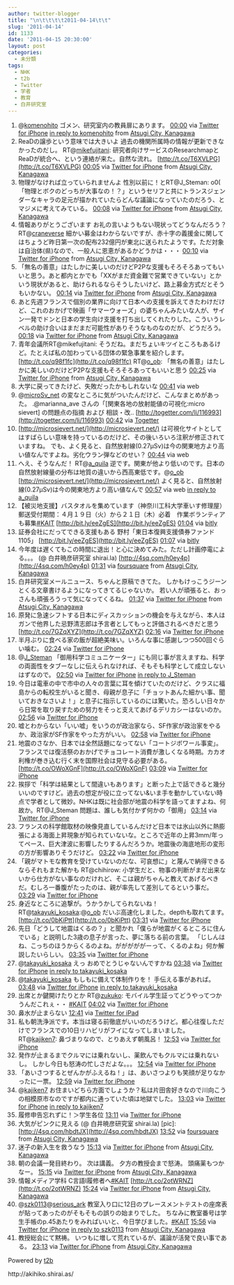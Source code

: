 ```yaml
---
author: twitter-blogger
title: "\n\t\t\t\t2011-04-14\t\t"
slug: '2011-04-14'
id: 1133
date: '2011-04-15 20:30:00'
layout: post
categories:
  - 未分類
tags:
  - NHK
  - t2b
  - Twitter
  - 学者
  - 教育
  - 白井研究室
---
```


<div xmlns:georss="http://www.georss.org/georss">

1.  <span><span>@[komenohito](http://twitter.com/komenohito "komenohito") ゴメン、研究室内の教員扉にあります。</span> <span>[<span>00:00</span>](http://twitter.com/o_ob/status/58484721503571969) <span>via [Twitter for iPhone](http://twitter.com/)</span> [in reply to komenohito](http://twitter.com/komenohito/status/58404774042804224) from [Atsugi City, Kanagawa<span></span>](http://maps.google.com/maps?q=35.44749703,139.36102554)</span></span>
2.  <span><span>ReaDの譲歩という意味では大きいよ 過去の機関所属時の情報が更新できなかったのだし。 RT@[mikefujitani](http://twitter.com/mikefujitani "mikefujitani"): 研究者向けサービスのResearchmapとReaDが統合へ、という連絡が来た。自然な流れ。 [http://t.co/T6XVLPG](http://t.co/T6XVLPG)</span> <span>[<span>00:05</span>](http://twitter.com/o_ob/status/58485975772430336) <span>via [Twitter for iPhone](http://twitter.com/)</span> from [Atsugi City, Kanagawa<span></span>](http://maps.google.com/maps?q=35.45737457,139.35947725)</span></span>
3.  <span><span>物理がなければ立っていられませんよ 性別以前に！とRT@J_Steman: o0( 「物理とボクのどっちが大事なの！？」というセリフと共にトランスジェンダーなキャラの足元が描かれていたらどんな議論になっていたのだろう、とマジメに考えてみている。</span> <span>[<span>00:08</span>](http://twitter.com/o_ob/status/58486798510338048) <span>via [Twitter for iPhone](http://twitter.com/)</span> from [Atsugi City, Kanagawa<span></span>](http://maps.google.com/maps?q=35.46491116,139.355744)</span></span>
4.  <span><span>情報ありがとうございます お礼の言いようもない現状ってどうなんだろう？ RT@[craneverse](http://twitter.com/craneverse "craneverse") 細かい募金はわからないですが、赤十字の義援金に関してはちょうど昨日第一次の配布232億円が東北に送られたようです。ただ対象は自治体(県)なので、一般人に恩恵があるかどうかは・・・</span> <span>[<span>00:10</span>](http://twitter.com/o_ob/status/58487311716986880) <span>via [Twitter for iPhone](http://twitter.com/)</span> from [Atsugi City, Kanagawa<span></span>](http://maps.google.com/maps?q=35.47296023,139.34677343)</span></span>
5.  <span><span>「無名の善意」はたしかに美しいのだけどP2Pな支援もそろそろあってもいいと思う。あと都内とかでも「XXがまだ資金難で営業できていない」とかいう現状があると、助けられるならそうしたいけど、路上募金方式だとそうもいかない。</span> <span>[<span>00:14</span>](http://twitter.com/o_ob/status/58488319083945985) <span>via [Twitter for iPhone](http://twitter.com/)</span> from [Atsugi City, Kanagawa<span></span>](http://maps.google.com/maps?q=35.47507067,139.34462245)</span></span>
6.  <span><span>あと先週フランスで個別の業界に向けて日本への支援を訴えてきたわけだけど、これのおかげで映画「サマーウォーズ」の婆ちゃんみたいな人が、サイン一発でドンと日本の学生向け支援を打ち出してくれたりした。こういうレベルの助け合いはまだまだ可能性がありそうなものなのだが、どうだろう。</span> <span>[<span>00:18</span>](http://twitter.com/o_ob/status/58489284788883458) <span>via [Twitter for iPhone](http://twitter.com/)</span> from [Atsugi City, Kanagawa<span></span>](http://maps.google.com/maps?q=35.48123562,139.34127005)</span></span>
7.  <span><span>青年会議所RT@mikefujitani: そうだね。まだちょいキツイところもあるけど。たとえば私の加わっている団体の緊急事業を紹介します。 [http://t.co/q98f1fc](http://t.co/q98f1fc) RT@[o_ob](http://twitter.com/o_ob "o_ob"): 「無名の善意」はたしかに美しいのだけどP2Pな支援もそろそろあってもいいと思う</span> <span>[<span>00:25</span>](http://twitter.com/o_ob/status/58491031993335808) <span>via [Twitter for iPhone](http://twitter.com/)</span> from [Atsugi City, Kanagawa<span></span>](http://maps.google.com/maps?q=35.48610406,139.34175340)</span></span>
8.  <span><span>大学に戻ってきたけど、失敗だったかもしれないな</span> <span>[<span>00:41</span>](http://twitter.com/o_ob/status/58495036366663681) <span>via web</span></span></span>
9.  <span><span>@[microSv_net](http://twitter.com/microSv_net "microSv_net") の変なところに気がついたんだけど、こんなまとめがあった。 .@marianna_ave さんの「[関東各地の放射能値の可視化:micro sievert‎] の問題点の指摘 および 相談・改.. [http://togetter.com/li/116993](http://togetter.com/li/116993)</span> <span>[<span>00:42</span>](http://twitter.com/o_ob/status/58495305326399488) <span>via [Togetter](http://togetter.com)</span></span></span>
10.  <span><span>[http://microsievert.net/](http://microsievert.net/) は可視化サイトとしてはすばらしい意味を持っているのだけど、その後いろいろ注釈が修正されていますね。 でも、よく見ると、自然放射線(0.27μSv)は今の関東地方より高い値なんですよね。劣化ウラン弾などのせい？</span> <span>[<span>00:44</span>](http://twitter.com/o_ob/status/58495947109437440) <span>via web</span></span></span>
11.  <span><span>へえ、そうなんだ！ RT@[a_quila](http://twitter.com/a_quila "a_quila") 逆です。関東が他より低いのです。日本の自然放射線量の分布は地質の違いから西高東低です。@[o_ob](http://twitter.com/o_ob "o_ob") [http://microsievert.net/](http://microsievert.net/) よく見ると、自然放射線(0.27μSv)は今の関東地方より高い値なんで</span> <span>[<span>00:57</span>](http://twitter.com/o_ob/status/58499141025808384) <span>via web</span> [in reply to a_quila](http://twitter.com/a_quila/status/58498580549341184)</span></span>
12.  <span><span>【被災地支援】バスタオルを集めています（神奈川工科大学車いす修理屋）郵送受付期間：４月１９日（火）から２１日（木）必着　作業ボランティアも募集[#KAIT](http://twitter.com/search?q=%23KAIT "#KAIT") [http://bit.ly/eeZgES](http://bit.ly/eeZgES)</span> <span>[<span>01:04</span>](http://twitter.com/o_ob/status/58500918093692928) <span>via [bitly](http://bit.ly)</span></span></span>
13.  <span><span>証券会社にだってできる支援もある 野村「東日本復興支援債券ファンド1105」 [http://bit.ly/eeZgES](http://bit.ly/eeZgES)</span> <span>[<span>01:07</span>](http://twitter.com/o_ob/status/58501722242424832) <span>via [bitly](http://bit.ly)</span></span></span>
14.  <span><span>今年度は遅くてもこの時間に退出！と心に決めてみた。ただし計画停電による。。。 (@ 白井暁彦研究室 shirai.la) [http://4sq.com/h0ey4p](http://4sq.com/h0ey4p)</span> <span>[<span>01:31</span>](http://twitter.com/o_ob/status/58507761146806272) <span>via [foursquare](http://foursquare.com)</span> from [Atsugi City, Kanagawa<span></span>](http://maps.google.com/maps?q=35.4863235,139.3416822)</span></span>
15.  <span><span>白井研究室メールニュース、ちゃんと原稿できてた。 しかもけっこうジーンとくる文章書けるようになってきてるじゃないか。 若い人が頑張ると、おっさんも頑張ろうって気になってくるね。</span> <span>[<span>01:37</span>](http://twitter.com/o_ob/status/58509083820572672) <span>via [Twitter for iPhone](http://twitter.com/)</span> from [Atsugi City, Kanagawa<span></span>](http://maps.google.com/maps?q=35.48714827,139.34330043)</span></span>
16.  <span><span>原発に急速シフトする日本にディスカッションの機会を与えながら、本人はガンで他界した忌野清志郎は予言者としてもっと評価されるべきだと思う [http://t.co/7GZqXYZ](http://t.co/7GZqXYZ)</span> <span>[<span>02:16</span>](http://twitter.com/o_ob/status/58519090217758720) <span>via [Twitter for iPhone](http://twitter.com/)</span></span></span>
17.  <span><span>半月ぶりに食べる家の飯が超絶美味い。いろんな事に感謝しつつ500回ぐらい噛む。</span> <span>[<span>02:24</span>](http://twitter.com/o_ob/status/58520913171324928) <span>via [Twitter for iPhone](http://twitter.com/)</span></span></span>
18.  <span><span>@[J_Steman](http://twitter.com/J_Steman "J_Steman") 「御用科学コミュニケーター」にも同じ事が言えますね、科学の両面性をタブーなしに伝えられなければ、そもそも科学として成立しないはずなので。</span> <span>[<span>02:50</span>](http://twitter.com/o_ob/status/58527432696799234) <span>via [Twitter for iPhone](http://twitter.com/)</span> [in reply to J_Steman](http://twitter.com/J_Steman/status/58521464097341440)</span></span>
19.  <span><span>今日は電車の中で市中の人々の言葉に耳を傾けていたのだけど、クラスに福島からの転校生がいると聞き、母親が息子に「チョットあんた細かい事、聞いておきなさいよ！」と息子に指示しているのには驚いた。恐ろしい日々から日常を取り戻すための努力をそっと支えてあげるデリカシーはないのか。</span> <span>[<span>02:56</span>](http://twitter.com/o_ob/status/58528974015438848) <span>via [Twitter for iPhone](http://twitter.com/)</span></span></span>
20.  <span><span>嘘とわからない「いい嘘」をいうのが政治家なら、SF作家が政治家をやるか、政治家がSF作家をやった方がいい。</span> <span>[<span>02:58</span>](http://twitter.com/o_ob/status/58529658571984897) <span>via [Twitter for iPhone](http://twitter.com/)</span></span></span>
21.  <span><span>地震のさなか、日本では全然話題になってない「コートジボワール事変」。 フランスでは復活祭のおかげでチョコレート消費が激しくなる時期。カカオ利権が巻き込む行く末を国際社会は見守る必要がある。 [http://t.co/OWoXGnF](http://t.co/OWoXGnF)</span> <span>[<span>03:09</span>](http://twitter.com/o_ob/status/58532381249912832) <span>via [Twitter for iPhone](http://twitter.com/)</span></span></span>
22.  <span><span>挨拶で「科学は結果として間違いもあります」と断った上で話できると幾分いいのですけど。過去の想定が役に立ってない&いま手を動かしていない時点で学者として微妙。NHKは既に社会部が地震の科学を語ってますよね、何故か。RT@J_Steman 問題は、誰しも気付かず何かの「御用」</span> <span>[<span>03:14</span>](http://twitter.com/o_ob/status/58533706750636032) <span>via [Twitter for iPhone](http://twitter.com/)</span></span></span>
23.  <span><span>フランスの科学館取材の映像見直しているんだけど日本では氷山以外に熱膨張による海面上昇現象が知られていないな。ところで近年の上昇3mm/年ってペース、巨大津波に影響したりするんだろうか。地震後の海底地形の変形の方が影響ありそうだけど。</span> <span>[<span>03:22</span>](http://twitter.com/o_ob/status/58535640320585728) <span>via [Twitter for iPhone](http://twitter.com/)</span></span></span>
24.  <span><span>「親がマトモな教育を受けていないのだな、可哀想に」と蔑んで納得できるならそれもまた解かも RT@chihirow: 小学生だと、物事の判断がまだ出来ないから仕方がない事なのだけれど、そこは親がちゃんと教えてあげるべきだ。むしろ一番腹がたったのは、親が率先して差別してるという事だ。</span> <span>[<span>03:29</span>](http://twitter.com/o_ob/status/58537443451875328) <span>via [Twitter for iPhone](http://twitter.com/)</span></span></span>
25.  <span><span>身近なところに追撃が。うかうかしてられないね！ RT@[takayuki_kosaka](http://twitter.com/takayuki_kosaka "takayuki_kosaka"):@[o_ob](http://twitter.com/o_ob "o_ob") だいぶ高速化しました。depthも取れてます。　[http://t.co/0bKiPtt](http://t.co/0bKiPtt)</span> <span>[<span>03:31</span>](http://twitter.com/o_ob/status/58537866715873280) <span>via [Twitter for iPhone](http://twitter.com/)</span></span></span>
26.  <span><span>先日「どうして地震はくるの？」と聞かれ「僕らが地震がくるところに住んでいる」と説明した3歳の息子が言った、夢に落ちる前の言葉。 「じしんはね、こっちのほうからくるのよね。がががががーって、くるのよね」何か解説したいらしい。</span> <span>[<span>03:35</span>](http://twitter.com/o_ob/status/58538997386985472) <span>via [Twitter for iPhone](http://twitter.com/)</span></span></span>
27.  <span><span>@[takayuki_kosaka](http://twitter.com/takayuki_kosaka "takayuki_kosaka") えっ おめでとうじゃないんですかね</span> <span>[<span>03:38</span>](http://twitter.com/o_ob/status/58539604747354112) <span>via [Twitter for iPhone](http://twitter.com/)</span> [in reply to takayuki_kosaka](http://twitter.com/takayuki_kosaka/status/58536343298510848)</span></span>
28.  <span><span>@[takayuki_kosaka](http://twitter.com/takayuki_kosaka "takayuki_kosaka") もしもに備えて体制作りを！ 手伝える事があれば。</span> <span>[<span>03:48</span>](http://twitter.com/o_ob/status/58542251919413248) <span>via [Twitter for iPhone](http://twitter.com/)</span> [in reply to takayuki_kosaka](http://twitter.com/takayuki_kosaka/status/58541789757456384)</span></span>
29.  <span><span>出席とか鍵開けたりとか RT@[zukuko](http://twitter.com/zukuko "zukuko"): モバイル学生証ってどうやってつかうんだこれぇ・・ [#KAIT](http://twitter.com/search?q=%23KAIT "#KAIT")</span> <span>[<span>04:02</span>](http://twitter.com/o_ob/status/58545591801741312) <span>via [Twitter for iPhone](http://twitter.com/)</span></span></span>
30.  <span><span>鼻水が止まらない</span> <span>[<span>12:41</span>](http://twitter.com/o_ob/status/58676343373697024) <span>via [Twitter for iPad](http://itunes.apple.com/app/twitter/id333903271?mt=8)</span></span></span>
31.  <span><span>私も朝洗浄派です。本当は寝る前徹底がいいのだろうけど。都心往復しただけでフランスでの10日リハビリがフイになってしまいました。 RT@[kajiken7](http://twitter.com/kajiken7 "kajiken7"): 鼻づまりなので、とりあえず朝風呂！</span> <span>[<span>12:53</span>](http://twitter.com/o_ob/status/58679215012331520) <span>via [Twitter for iPhone](http://twitter.com/)</span></span></span>
32.  <span><span>発作が止まるまでクルマには乗れないし、薬飲んでもクルマには乗れないし。 しかし今日も怒涛の忙しさだよな。。。</span> <span>[<span>12:54</span>](http://twitter.com/o_ob/status/58679543816400896) <span>via [Twitter for iPhone](http://twitter.com/)</span></span></span>
33.  <span><span>「あいさつするとぜんかがふえるね！」は、あいさつよりも笑顔が足りなかったに一票。</span> <span>[<span>12:59</span>](http://twitter.com/o_ob/status/58680828590440448) <span>via [Twitter for iPhone](http://twitter.com/)</span></span></span>
34.  <span><span>@[kajiken7](http://twitter.com/kajiken7 "kajiken7") お住まいどちら方面でしょうか？私は片田舎好きなので川向こうの相模原市なのですが都内に通っていた頃は地獄でした。</span> <span>[<span>13:03</span>](http://twitter.com/o_ob/status/58681766705238016) <span>via [Twitter for iPhone](http://twitter.com/)</span> [in reply to kajiken7](http://twitter.com/kajiken7/status/58680949382197249)</span></span>
35.  <span><span>履修申告忘れずに！＞学生各位</span> <span>[<span>13:11</span>](http://twitter.com/o_ob/status/58683873143431168) <span>via [Twitter for iPhone](http://twitter.com/)</span></span></span>
36.  <span><span>大気がピンクに見える (@ 白井暁彦研究室 shirai.la) [pic]: [http://4sq.com/hbdtJX](http://4sq.com/hbdtJX)</span> <span>[<span>13:52</span>](http://twitter.com/o_ob/status/58694161544654848) <span>via [foursquare](http://foursquare.com)</span> from [Atsugi City, Kanagawa<span></span>](http://maps.google.com/maps?q=35.4863235,139.3416822)</span></span>
37.  <span><span>迷子の新入生を救うなう</span> <span>[<span>15:13</span>](http://twitter.com/o_ob/status/58714472885399552) <span>via [Twitter for iPhone](http://twitter.com/)</span> from [Atsugi City, Kanagawa<span></span>](http://maps.google.com/maps?q=35.48566664,139.34100991)</span></span>
38.  <span><span>朝の会議一発目終わり。 次は講義。 夕方の教授会まで怒涛。 頭痛薬もつかなー。</span> <span>[<span>15:15</span>](http://twitter.com/o_ob/status/58715141709111296) <span>via [Twitter for iPhone](http://twitter.com/)</span> from [Atsugi City, Kanagawa<span></span>](http://maps.google.com/maps?q=35.48584734,139.34145682)</span></span>
39.  <span><span>情報メディア学科 C言語I履修者へ[#KAIT](http://twitter.com/search?q=%23KAIT "#KAIT") [http://t.co/2otWRNZ](http://t.co/2otWRNZ)</span> <span>[<span>15:24</span>](http://twitter.com/o_ob/status/58717334948417536) <span>via [Twitter for iPhone](http://twitter.com/)</span> from [Atsugi City, Kanagawa<span></span>](http://maps.google.com/maps?q=35.48600684,139.34182237)</span></span>
40.  <span><span>@[szk0113](http://twitter.com/szk0113 "szk0113")@[serious_ark](http://twitter.com/serious_ark "serious_ark") 教室入り口に12日のプレースメントテストの座席表が貼ってあったのがそもそもの誤りの始まりでした。 ちなみに教室番号は学生手帳のp.45あたりをみればいいと、今日学びました。[#KAIT](http://twitter.com/search?q=%23KAIT "#KAIT")</span> <span>[<span>15:56</span>](http://twitter.com/o_ob/status/58725453774589953) <span>via [Twitter for iPhone](http://twitter.com/)</span> [in reply to szk0113](http://twitter.com/szk0113/status/58715206519496704) from [Atsugi City, Kanagawa<span></span>](http://maps.google.com/maps?q=35.48611476,139.34176106)</span></span>
41.  <span><span>教授総会にて黙祷。 いつもに増して荒れているが、議論が活発で良い事である。</span> <span>[<span>23:13</span>](http://twitter.com/o_ob/status/58835411602124800) <span>via [Twitter for iPhone](http://twitter.com/)</span> from [Atsugi City, Kanagawa<span></span>](http://maps.google.com/maps?q=35.48320257,139.34133571)</span></span>

</div>

Powered by [t2b](http://t2b.utilz.jp/)

<div>http://akihiko.shirai.as/</div>